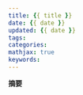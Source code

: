 ```yaml
---
title: {{ title }}
date: {{ date }}
updated: {{ date }}
tags:
categories:
mathjax: true
keywords: 
---
```


**摘要**



<!--more-->
